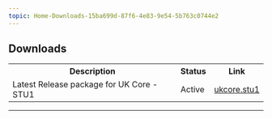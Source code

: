 ```yaml
---
topic: Home-Downloads-15ba699d-87f6-4e83-9e54-5b763c0744e2
---
```

## Downloads

<table id="assets">
<tr>
<th>Description</th>
<th>Status</th>
<th>Link</th>
</tr>
<tr>
<td>Latest Release package for UK Core - STU1</td>
<td>Active</td>
<td><a href="https://simplifier.net/packages/fhir.r4.ukcore.stu1/">ukcore.stu1</a></td>
</tr>

</table>

---

